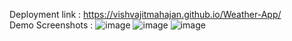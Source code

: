 Deployment link : https://vishvajitmahajan.github.io/Weather-App/
<br>
Demo Screenshots : 
![image](https://user-images.githubusercontent.com/40400158/168463679-3244d7c3-f007-41c5-a13f-adf2ad128ce1.png)
![image](https://user-images.githubusercontent.com/40400158/168463689-acb04a18-e46e-4347-aff9-d4818749c911.png)
![image](https://user-images.githubusercontent.com/40400158/168463721-188e7204-5fd6-4d39-8a90-9cb433540aca.png)
